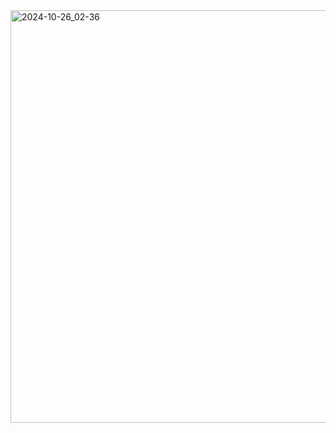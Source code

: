 <img width="660" alt="2024-10-26_02-36" src="https://github.com/user-attachments/assets/d1858189-2bac-4933-a842-20ae58980edf">
